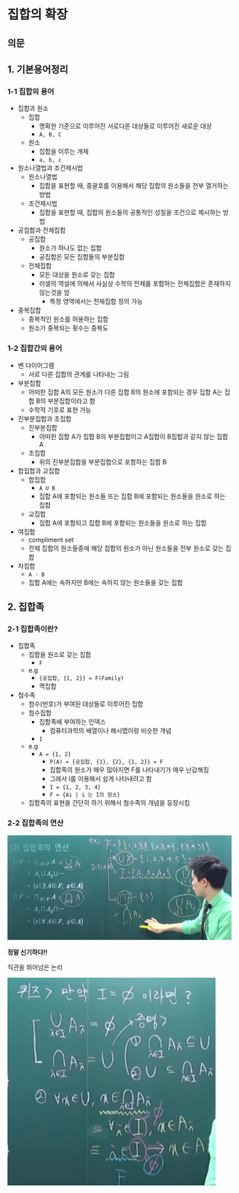 # 집합의 확장

## 의문

## 1. 기본용어정리

### 1-1 집합의 용어

- 집합과 원소
  - 집합
    - 명확한 기준으로 이루어진 서로다른 대상들로 이루어진 새로운 대상
    - `A, B, C`
  - 원소
    - 집합을 이루는 개체
    - `a, b, c`
- 원소나열법과 조건제시법
  - 원소나열법
    - 집합을 표현할 때, 중괄호를 이용해서 해당 집합의 원소들을 전부 열거하는 방법
  - 조건제시법
    - 집합을 표현할 때, 집합의 원소들의 공통적인 성질을 조건으로 제시하는 방법
- 공집합과 전체집합
  - 공집합
    - 원소가 하나도 없는 집합
    - 공집합은 모든 집합들의 부분집합
  - 전체집합
    - 모든 대상을 원소로 갖는 집합
    - 러셀의 역설에 의해서 사실상 수학의 전체를 포함하는 전체집합은 존재하지 않는것을 암
      - 특정 영역에서는 전체집합 정의 가능
- 중복집합
  - 중복적인 원소를 허용하는 집합
  - 원소가 중복되는 횟수는 중복도

### 1-2 집합간의 용어

- 벤 다이어그램
  - 서로 다른 집합의 관계를 나타내는 그림
- 부분집합
  - 어떠한 집합 A의 모든 원소가 다른 집합 B의 원소에 포함되는 경우 집합 A는 집합 B의 부분집합이라고 함
  - 수학적 기호로 표현 가능
- 진부분집합과 초집합
  - 진부분집합
    - 어떠한 집합 A가 집합 B의 부분집합이고 A집합이 B집합과 같지 않는 집합 A
  - 초집합
    - 위의 진부분집합을 부분집합으로 포함하는 집합 B
- 합집합과 교집합
  - 합집합
    - `A U B`
    - 집합 A에 포함되는 원소들 또는 집합 B에 포함되는 원소들을 원소로 하는 집합
  - 교집합
    - 집합 A에 포함되고 집합 B에 포함되는 원소들을 원소로 하는 집합
- 여집합
  - compliment set
  - 전체 집합의 원소들중에 해당 집합의 원소가 아닌 원소들을 전부 원소로 갖는 집합
- 차집합
  - `A - B`
  - 집합 A에는 속하지만 B에는 속하지 않는 원소들을 갖는 집합

## 2. 집합족

### 2-1 집합족이란?

- 집합족
  - 집합을 원소로 갖는 집합
    - `F`
  - e.g
    - `{공집합, {1, 2}} = F(Family)`
    - 멱집합
- 첨수족
  - 첨수(번호)가 부여된 대상들로 이루어진 집합
  - 첨수집합
    - 집합족에 부여하는 인덱스
      - 컴퓨터과학의 배열이나 해시맵이랑 비슷한 개념
    - `I`
  - e.g
    - `A = {1, 2}`
      - `P(A) = {공집합, {1}, {2}, {1, 2}} = F`
      - 집합족의 원소가 매우 많아지면 F를 나타내기가 매우 난감해짐
      - 그래서 I를 이용해서 쉽게 나타내려고 함
      - `I = {1, 2, 3, 4}`
      - `F = {Ai | i 는 I의 원소}`
  - 집합족의 표현을 간단히 하기 위해서 첨수족의 개념을 등장시킴

### 2-2 집합족의 연산

![](./images/ch2/family_set_operation.png)

**정말 신기하다!!**

직관을 뛰어넘은 논리

![](./images/ch2/family_set_operation_unsolved.png)
